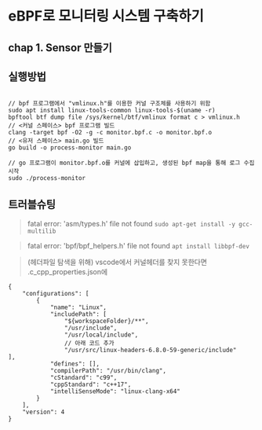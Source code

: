 # eBPF로 모니터링 시스템 구축하기


##  chap 1. Sensor 만들기

## 실행방법
```

// bpf 프로그램에서 "vmlinux.h"를 이용한 커널 구조체를 사용하기 위함
sudo apt install linux-tools-common linux-tools-$(uname -r)
bpftool btf dump file /sys/kernel/btf/vmlinux format c > vmlinux.h
// <커널 스페이스> bpf 프로그램 빌드
clang -target bpf -O2 -g -c monitor.bpf.c -o monitor.bpf.o
// <유저 스페이스> main.go 빌드
go build -o process-monitor main.go

// go 프로그램이 monitor.bpf.o를 커널에 삽입하고, 생성된 bpf map을 통해 로그 수집 시작
sudo ./process-monitor
```

## 트러블슈팅
> fatal error: 'asm/types.h' file not found
`sudo apt-get install -y gcc-multilib`

> fatal error: 'bpf/bpf_helpers.h' file not found
`apt install libbpf-dev`

> (헤더파일 탐색을 위해) vscode에서 커널헤더를 찾지 못한다면
.c_cpp_properties.json에
```
{
    "configurations": [
        {
            "name": "Linux",
            "includePath": [
                "${workspaceFolder}/**",
                "/usr/include",
                "/usr/local/include",
                // 아래 코드 추가
                "/usr/src/linux-headers-6.8.0-59-generic/include"            ],
            "defines": [],
            "compilerPath": "/usr/bin/clang",
            "cStandard": "c99",
            "cppStandard": "c++17",
            "intelliSenseMode": "linux-clang-x64"
        }
    ],
    "version": 4
}
```